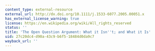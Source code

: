 ```yaml
---
content_type: external-resource
external_url: http://dx.doi.org/10.1111/j.1533-6077.2005.00051.x
has_external_license_warning: true
license: https://en.wikipedia.org/wiki/All_rights_reserved
status: ''
title: 'The Open Question Argument: What it Isn''t; and What it Is'
uid: 27c20dc4-d90a-43c9-b6f5-18484d0da9c7
wayback_url: ''
---
```

